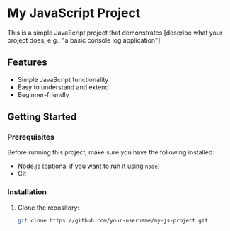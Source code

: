 # My JavaScript Project

This is a simple JavaScript project that demonstrates [describe what your project does, e.g., "a basic console log application"].

## Features

- Simple JavaScript functionality
- Easy to understand and extend
- Beginner-friendly

## Getting Started

### Prerequisites

Before running this project, make sure you have the following installed:

- [Node.js](https://nodejs.org/) (optional if you want to run it using `node`)
- Git

### Installation

1. Clone the repository:
   ```bash
   git clone https://github.com/your-username/my-js-project.git
